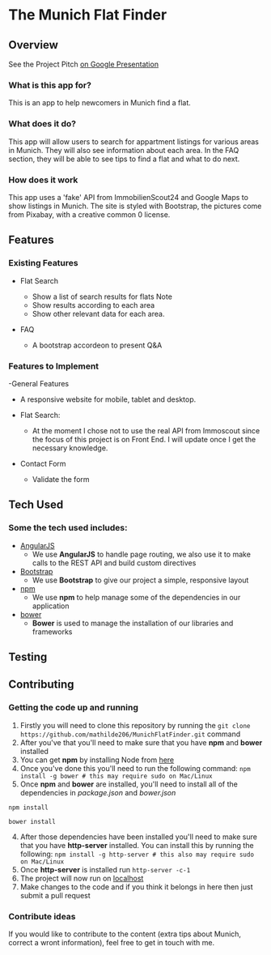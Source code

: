 # The Munich Flat Finder
 
## Overview

See the Project Pitch [on Google Presentation](https://docs.google.com/presentation/d/1PTxDIQlCjqVekn5yXbvyamrMe0O8fmnZ_bprHjQY-WU) 

### What is this app for?
 
This is an app to help newcomers in Munich find a flat. 
 
### What does it do?
 
This app will allow users to search for appartment listings for various areas in Munich. They will also see information about each area. In the FAQ section, they will be able to see tips to find a flat and what to do next.
 
### How does it work
 
This app uses a 'fake' API from ImmobilienScout24 and Google Maps to show listings in Munich. The site is styled with Bootstrap, the pictures come from Pixabay, with a creative common 0 license.  
 
## Features

### Existing Features

- Flat Search
    - Show a list of search results for flats Note
    - Show results according to each area
    - Show other relevant data for each area. 

- FAQ
    - A bootstrap accordeon to present Q&A

### Features to Implement
-General Features
  - A responsive website for mobile, tablet and desktop.

- Flat Search: 
  - At the moment I chose not to use the real API from Immoscout since the focus of this project is on Front End. I will update once I get the necessary knowledge. 

- Contact Form
    - Validate the form       
 
## Tech Used
### Some the tech used includes:
- [AngularJS](https://angularjs.org/)
    - We use **AngularJS** to handle page routing, we also use it to make calls to the REST API and build custom directives
- [Bootstrap](http://getbootstrap.com/)
    - We use **Bootstrap** to give our project a simple, responsive layout
- [npm](https://www.npmjs.com/)
    - We use **npm** to help manage some of the dependencies in our application
- [bower](https://bower.io/)
    - **Bower** is used to manage the installation of our libraries and frameworks
 

## Testing


## Contributing
### Getting the code up and running
1. Firstly you will need to clone this repository by running the ```git clone https://github.com/mathilde206/MunichFlatFinder.git``` command
2. After you've that you'll need to make sure that you have **npm** and **bower** installed
  1. You can get **npm** by installing Node from [here](https://nodejs.org/en/)
  2. Once you've done this you'll need to run the following command:
     `npm install -g bower # this may require sudo on Mac/Linux`
3. Once **npm** and **bower** are installed, you'll need to install all of the dependencies in *package.json* and *bower.json*
  ```
  npm install
 
  bower install
  ```
4. After those dependencies have been installed you'll need to make sure that you have **http-server** installed. You can install this by running the following: ```npm install -g http-server # this also may require sudo on Mac/Linux```
5. Once **http-server** is installed run ```http-server -c-1```
6. The project will now run on [localhost](http://127.0.0.1:8080)
7. Make changes to the code and if you think it belongs in here then just submit a pull request

### Contribute ideas
If you would like to contribute to the content (extra tips about Munich, correct a wront information), feel free to get in touch with me. 

